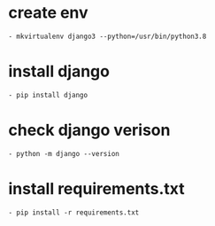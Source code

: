 # create env

    - mkvirtualenv django3 --python=/usr/bin/python3.8

# install django

    - pip install django

# check django verison

    - python -m django --version

# install requirements.txt

    - pip install -r requirements.txt
